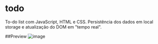# todo
To-do list com JavaScript, HTML e CSS.  Persistência dos dados em local storage e atualização do DOM em "tempo real".


##Preview
![image](https://user-images.githubusercontent.com/81372983/224018234-06ee26ce-f433-4e92-9a86-b211f8b12e20.png)

